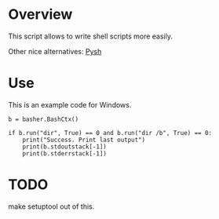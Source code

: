 # Overview

This script allows to write shell scripts more easily.

Other nice alternatives:
[Pysh](https://github.com/yunabe/pysh)

# Use

This is an example code for Windows.

```
b = basher.BashCtx()

if b.run("dir", True) == 0 and b.run("dir /b", True) == 0:
    print("Success. Print last output")
    print(b.stdoutstack[-1])
    print(b.stderrstack[-1])
```

# TODO
make setuptool out of this.
